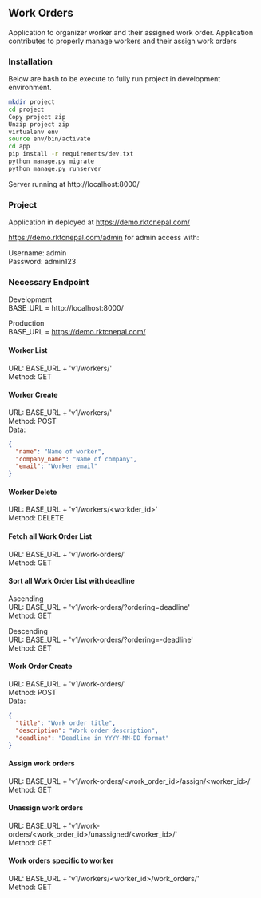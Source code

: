 ## Work Orders

Application to organizer worker and their assigned work order. Application contributes to properly manage
workers and their assign work orders

### Installation

Below are bash to be execute to fully run project in development environment. 

```bash
mkdir project
cd project
Copy project zip
Unzip project zip
virtualenv env
source env/bin/activate
cd app
pip install -r requirements/dev.txt
python manage.py migrate
python manage.py runserver
```
Server running at http://localhost:8000/

### Project

Application in deployed at https://demo.rktcnepal.com/

https://demo.rktcnepal.com/admin for admin access with:

Username: admin \
Password: admin123

### Necessary Endpoint

Development \
BASE_URL = http://localhost:8000/ 

Production \
BASE_URL = https://demo.rktcnepal.com/ 


####  Worker List

URL: BASE_URL + 'v1/workers/' \
Method: GET 

####  Worker Create

URL: BASE_URL + 'v1/workers/' \
Method: POST \
Data:
```json
{
  "name": "Name of worker",
  "company_name": "Name of company",
  "email": "Worker email"
}
``` 

####  Worker Delete

URL: BASE_URL + 'v1/workers/<workder_id>' \
Method: DELETE 


####  Fetch all Work Order List

URL: BASE_URL + 'v1/work-orders/' \
Method: GET

####  Sort all Work Order List with deadline

Ascending\
URL: BASE_URL + 'v1/work-orders/?ordering=deadline' \
Method: GET

Descending\
URL: BASE_URL + 'v1/work-orders/?ordering=-deadline' \
Method: GET 

####  Work Order Create

URL: BASE_URL + 'v1/work-orders/' \
Method: POST \
Data:
```json
{
  "title": "Work order title",
  "description": "Work order description",
  "deadline": "Deadline in YYYY-MM-DD format"
}
```

#### Assign work orders

URL: BASE_URL + 'v1/work-orders/<work_order_id>/assign/<worker_id>/' \
Method: GET

#### Unassign work orders

URL: BASE_URL + 'v1/work-orders/<work_order_id>/unassigned/<worker_id>/' \
Method: GET

#### Work orders specific to worker

URL: BASE_URL + 'v1/workers/<worker_id>/work_orders/' \
Method: GET
